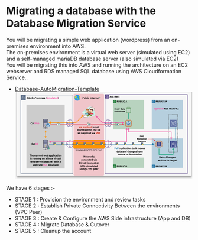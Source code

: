 # Migrating a database with the Database Migration Service

You will be migrating a simple web application (wordpress) from an on-premises environment into AWS.  
The on-premises environment is a virtual web server (simulated using EC2) and a self-managed mariaDB database server (also simulated via EC2)  
You will be migrating this into AWS and running the architecture on an EC2 webserver and RDS managed SQL database using AWS Cloudformation Service.. 
- [Database-AutoMigration-Template](https://github.com/mehmetafsar510/aws_devops/blob/master/aws/projects/007-database-migration-service/DatabaseMigrationService.yaml)
![Architecture](pic1.png)


We have 6 stages :-

- STAGE 1 : Provision the environment and review tasks
- STAGE 2 : Establish Private Connectivity Between the environments (VPC Peer)
- STAGE 3 : Create & Configure the AWS Side infrastructure (App and DB)
- STAGE 4 : Migrate Database & Cutover
- STAGE 5 : Cleanup the account












